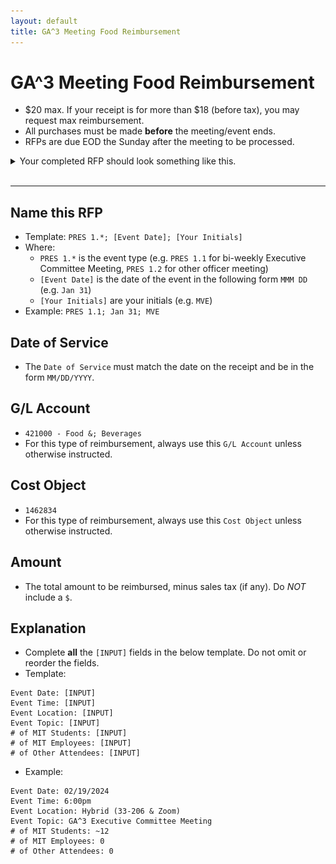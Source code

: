 ```yaml
---
layout: default
title: GA^3 Meeting Food Reimbursement
---
```


# GA^3 Meeting Food Reimbursement

* $20 max. If your receipt is for more than $18 (before tax), you may request max reimbursement.
* All purchases must be made **before** the meeting/event ends.
* RFPs are due EOD the Sunday after the meeting to be processed.

<details>
<summary>Your completed RFP should look something like this.</summary>
<img src="imgs/ga3-meeting-rfp.png">
</details>
<br/>
<hr/>



## Name this RFP
* Template: `PRES 1.*; [Event Date]; [Your Initials]`
* Where:
    * `PRES 1.*` is the event type (e.g. `PRES 1.1` for bi-weekly Executive Committee Meeting, `PRES 1.2` for other officer meeting)
    * `[Event Date]` is the date of the event in the following form `MMM DD` (e.g. `Jan 31`)
    * `[Your Initials]` are your initials (e.g. `MVE`)
* Example: `PRES 1.1; Jan 31; MVE`



## Date of Service
* The `Date of Service` must match the date on the receipt and be in the form `MM/DD/YYYY`.



## G/L Account
* `421000 - Food &; Beverages`
* For this type of reimbursement, always use this `G/L Account` unless otherwise instructed.



## Cost Object
* `1462834`
* For this type of reimbursement, always use this `Cost Object` unless otherwise instructed.



## Amount
* The total amount to be reimbursed, minus sales tax (if any). Do *NOT* include a `$`.



## Explanation
* Complete **all** the `[INPUT]` fields in the below template. Do not omit or reorder the fields.
* Template:

```
Event Date: [INPUT]
Event Time: [INPUT]
Event Location: [INPUT]
Event Topic: [INPUT]
# of MIT Students: [INPUT]
# of MIT Employees: [INPUT]
# of Other Attendees: [INPUT]
```

* Example:

```
Event Date: 02/19/2024
Event Time: 6:00pm
Event Location: Hybrid (33-206 & Zoom)
Event Topic: GA^3 Executive Committee Meeting
# of MIT Students: ~12
# of MIT Employees: 0
# of Other Attendees: 0
```
